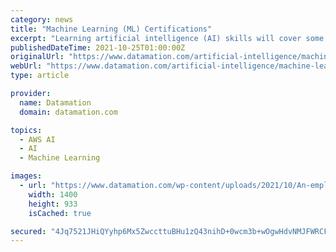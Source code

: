 ```yaml
---
category: news
title: "Machine Learning (ML) Certifications"
excerpt: "Learning artificial intelligence (AI) skills will cover some of machine learning ... program match the requirements sought by a future employer. Amazon’s AWS Certified Machine Learning program is based upon a test and requires candidates to be able ..."
publishedDateTime: 2021-10-25T01:00:00Z
originalUrl: "https://www.datamation.com/artificial-intelligence/machine-learning-certifications/"
webUrl: "https://www.datamation.com/artificial-intelligence/machine-learning-certifications/"
type: article

provider:
  name: Datamation
  domain: datamation.com

topics:
  - AWS AI
  - AI
  - Machine Learning

images:
  - url: "https://www.datamation.com/wp-content/uploads/2021/10/An-employee-works-at-their-remote-desk-with-a-laptop-and-headphones.jpeg"
    width: 1400
    height: 933
    isCached: true

secured: "4Jq7521JHiQYyhp6Mx5ZwccttuBHu1zQ43nihD+0wcm3b+wOgwHdvNMJFWRCFaNYVxSpeRlQY7xdSqaTCtoWdQsToukSrF5FOn5YU6PN2JTHP0VOXDMeq/sk403o4MKCdLDwl36kksTl7vgln+OLjCEJS2JWFnC63B2xlIUz82mAtbryHo6AnwthIZFlIzS98JtY87UGxdJyNugwBQregr9MLERhDVw3vsyQzaPFs8OeFQy4bfROo/aMIBS+5iIy3oeRGYZth81bhu3oSGKz+nBkRJ1phr36vcOAxfi49igfJfRgtMhmPL5BoxOTCTtrNwS5zXjJOFpiD5/rJuRD5eq2G0etXstzusGDQ5CfqdE=;dRd0o5WG/R3o0s4jK2fLoQ=="
---
```


